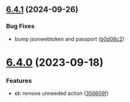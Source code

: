 ## [6.4.1](https://github.com/kuzzleio/kuzzle-plugin-auth-passport-local/compare/v6.4.0...v6.4.1) (2024-09-26)


### Bug Fixes

* bump jsonwebtoken and passport ([b0d08c2](https://github.com/kuzzleio/kuzzle-plugin-auth-passport-local/commit/b0d08c2625a961af4ce4e085f6f7538568f56e3a))

# [6.4.0](https://github.com/kuzzleio/kuzzle-plugin-auth-passport-local/compare/v6.3.6...v6.4.0) (2023-09-18)


### Features

* **ci:** remove unneeded action ([356609f](https://github.com/kuzzleio/kuzzle-plugin-auth-passport-local/commit/356609f1652999f08b6bb0131b1eddad117eb335))
